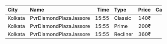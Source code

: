 | City    | Name                   |  Time | Type     | Price | Capacity | Booked |
| :------ | :--------------------- | ----: | :------- | ----: | -------: | -----: |
| Kolkata | PvrDiamondPlazaJassore | 15:55 | Classic  |  140₹ |       50 |     50 |
| Kolkata | PvrDiamondPlazaJassore | 15:55 | Prime    |  200₹ |        5 |      4 |
| Kolkata | PvrDiamondPlazaJassore | 15:55 | Recliner |  360₹ |        6 |      4 |